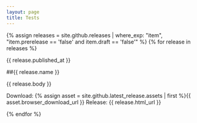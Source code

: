 ```yaml
---
layout: page
title: Tests
---
```


{% assign releases = site.github.releases | where_exp: "item", "item.prerelease == 'false' and item.draft == 'false'" %}
{% for release in releases %}

  {{ release.published_at }}

  ##{{ release.name }}

  {{ release.body }}

  Download: {% assign asset = site.github.latest_release.assets | first %}{{ asset.browser_download_url }}
  Release: {{ release.html_url }}

{% endfor %}
